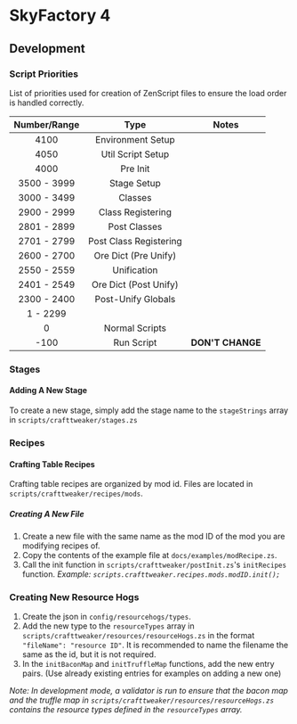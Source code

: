 # SkyFactory 4

## Development

### Script Priorities
List of priorities used for creation of ZenScript files to ensure the load order is handled correctly.

| Number/Range      | Type                          | Notes             |
| :---------------: | :---------------------------: | :---------------: |
| 4100              | Environment Setup             | 
| 4050              | Util Script Setup             |
| 4000              | Pre Init                      |
| 3500 - 3999       | Stage Setup                   |
| 3000 - 3499       | Classes                       |
| 2900 - 2999       | Class Registering             |
| 2801 - 2899       | Post Classes                  |
| 2701 - 2799       | Post Class Registering        |
| 2600 - 2700       | Ore Dict (Pre Unify)          |
| 2550 - 2559       | Unification                   |
| 2401 - 2549       | Ore Dict (Post Unify)         |
| 2300 - 2400       | Post-Unify Globals            |
| 1 - 2299          |                               |
| 0                 | Normal Scripts                |
| -100              | Run Script                    | **DON'T CHANGE** |

### Stages
#### Adding A New Stage
To create a new stage, simply add the stage name to the `stageStrings` array in `scripts/crafttweaker/stages.zs`

### Recipes
#### Crafting Table Recipes
Crafting table recipes are organized by mod id. Files are located in `scripts/crafttweaker/recipes/mods`.

##### Creating A New File
1. Create a new file with the same name as the mod ID of the mod you are modifying recipes of.
2. Copy the contents of the example file at `docs/examples/modRecipe.zs`.
3. Call the init function in `scripts/crafttweaker/postInit.zs`'s `initRecipes` function. *Example: `scripts.crafttweaker.recipes.mods.modID.init();`*

### Creating New Resource Hogs
1. Create the json in `config/resourcehogs/types`.
2. Add the new type to the `resourceTypes` array in `scripts/crafttweaker/resources/resourceHogs.zs` in the format `"fileName": "resource ID"`. It is recommended to name the filename the same as the id, but it is not required.
3. In the `initBaconMap` and `initTruffleMap` functions, add the new entry pairs. (Use already existing entries for examples on adding a new one)

*Note: In development mode, a validator is run to ensure that the bacon map and the truffle map in `scripts/crafttweaker/resources/resourceHogs.zs` contains the resource types defined in the `resourceTypes` array.*
